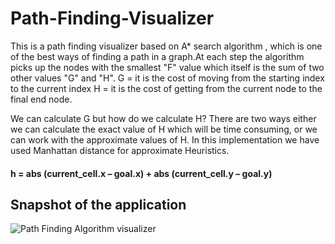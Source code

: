 # Path-Finding-Visualizer
This is a path finding visualizer based on A* search algorithm , which is one of the best ways of finding a path in a graph.At each step the algorithm picks up the nodes with the smallest "F" value which itself is the sum of two other values "G" and "H".
G = it is the cost of moving from the starting index to the current index
H = it is the cost of getting from the current node to the final end node.

We can calculate G but how do we calculate H? 
There are two ways either we can calculate the exact value of H which will be time consuming, or we can work with the approximate values of H. In this implementation we have used Manhattan distance for approximate Heuristics.
####  h = abs (current_cell.x – goal.x) + abs (current_cell.y – goal.y)

## Snapshot of the application
![Path Finding Algorithm visualizer](https://user-images.githubusercontent.com/53488400/155970079-7a60969a-8221-4264-ae9f-1719a2272578.png)

